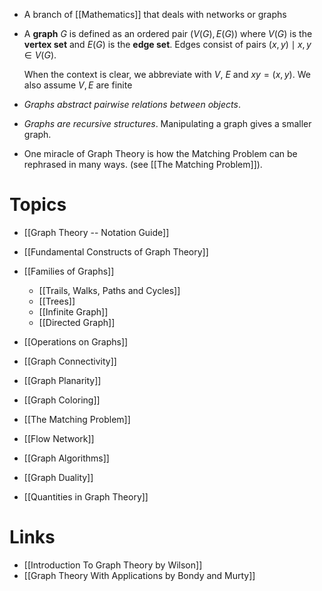 * A branch of [[Mathematics]] that deals with networks or graphs

* A **graph** $G$ is defined as an ordered pair $(V(G),E(G))$ where $V(G)$ is the **vertex set** and $E(G)$ is the **edge set**. Edges consist of pairs $(x,y)\mid x,y\in V(G)$. 
  
  When the context is clear, we abbreviate with $V$, $E$ and $xy=(x,y)$. We also assume $V,E$ are finite

* *Graphs abstract pairwise relations between objects*. 
* *Graphs are recursive structures*. Manipulating a graph gives a smaller graph.

* One miracle of Graph Theory is how the Matching Problem can be rephrased in many ways. (see [[The Matching Problem]]).

# Topics
* [[Graph Theory -- Notation Guide]]

* [[Fundamental Constructs of Graph Theory]]
* [[Families of Graphs]]
	* [[Trails, Walks, Paths and Cycles]]
	* [[Trees]]
	* [[Infinite Graph]]
	* [[Directed Graph]]

* [[Operations on Graphs]]
* [[Graph Connectivity]]
* [[Graph Planarity]]
* [[Graph Coloring]]
* [[The Matching Problem]]
* [[Flow Network]]
* [[Graph Algorithms]]
* [[Graph Duality]]
* [[Quantities in Graph Theory]]
# Links
* [[Introduction To Graph Theory by Wilson]]
* [[Graph Theory With Applications by Bondy and Murty]]